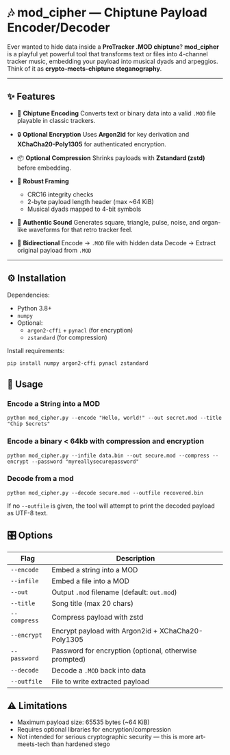 # 🎶 mod_cipher — Chiptune Payload Encoder/Decoder

Ever wanted to hide data inside a **ProTracker .MOD chiptune**?
**mod_cipher** is a playful yet powerful tool that transforms text or files into 4-channel tracker music, embedding your payload into musical dyads and arpeggios. Think of it as **crypto-meets-chiptune steganography**.

---

## ✨ Features

- 🎼 **Chiptune Encoding**
  Converts text or binary data into a valid `.MOD` file playable in classic trackers.

- 🔒 **Optional Encryption** 
  Uses **Argon2id** for key derivation and **XChaCha20-Poly1305** for authenticated encryption.

- 📦 **Optional Compression** 
  Shrinks payloads with **Zstandard (zstd)** before embedding.

- 🧩 **Robust Framing**
  - CRC16 integrity checks
  - 2-byte payload length header (max ~64 KiB)
  - Musical dyads mapped to 4-bit symbols

- 🎹 **Authentic Sound**
  Generates square, triangle, pulse, noise, and organ-like waveforms for that retro tracker feel.

- 🔄 **Bidirectional**
  Encode → `.MOD` file with hidden data
  Decode → Extract original payload from `.MOD`

---

## ⚙️ Installation

Dependencies:
- Python 3.8+
- `numpy`
- Optional:
  - `argon2-cffi` + `pynacl` (for encryption)
  - `zstandard` (for compression)

Install requirements:

```
pip install numpy argon2-cffi pynacl zstandard
```

## 🚀 Usage

### Encode a String into a MOD
```
python mod_cipher.py --encode "Hello, world!" --out secret.mod --title "Chip Secrets"
```

### Encode a binary < 64kb with compression and encryption
```
python mod_cipher.py --infile data.bin --out secure.mod --compress --encrypt --password "myreallysecurepassword"
```

### Decode from a mod
```
python mod_cipher.py --decode secure.mod --outfile recovered.bin
```
If no `--outfile` is given, the tool will attempt to print the decoded payload as UTF-8 text.


## 🎛️ Options

| Flag          | Description |
|---------------|-------------|
| `--encode`    | Embed a string into a MOD |
| `--infile`    | Embed a file into a MOD |
| `--out`       | Output `.mod` filename (default: `out.mod`) |
| `--title`     | Song title (max 20 chars) |
| `--compress`  | Compress payload with zstd |
| `--encrypt`   | Encrypt payload with Argon2id + XChaCha20-Poly1305 |
| `--password`  | Password for encryption (optional, otherwise prompted) |
| `--decode`    | Decode a `.MOD` back into data |
| `--outfile`   | File to write extracted payload |


## ⚠️ Limitations
- Maximum payload size: 65535 bytes (~64 KiB)
- Requires optional libraries for encryption/compression
- Not intended for serious cryptographic security — this is more art-meets-tech than hardened stego
